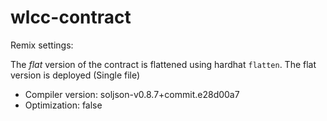 # wlcc-contract

Remix settings:

The _flat_ version of the contract is flattened using hardhat `flatten`. The flat version is deployed (Single file)

- Compiler version: soljson-v0.8.7+commit.e28d00a7
- Optimization: false
